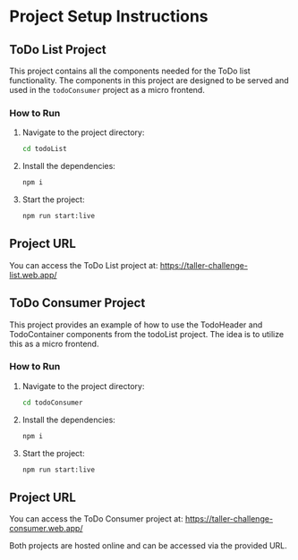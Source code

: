 # Project Setup Instructions

## ToDo List Project

This project contains all the components needed for the ToDo list functionality. The components in this project are designed to be served and used in the `todoConsumer` project as a micro frontend.

### How to Run

1. Navigate to the project directory:
   ```bash
   cd todoList
   ```
2. Install the dependencies:
   ```bash
   npm i
   ```
3. Start the project:
   ```bash
   npm run start:live
   ```

## Project URL

You can access the ToDo List project at:
https://taller-challenge-list.web.app/

## ToDo Consumer Project
This project provides an example of how to use the TodoHeader and TodoContainer components from the todoList project. The idea is to utilize this as a micro frontend.

### How to Run

1. Navigate to the project directory:
   ```bash
   cd todoConsumer
   ```
2. Install the dependencies:
   ```bash
   npm i
   ```
3. Start the project:
   ```bash
   npm run start:live
   ```
  
## Project URL
You can access the ToDo Consumer project at:
https://taller-challenge-consumer.web.app/

Both projects are hosted online and can be accessed via the provided URL.